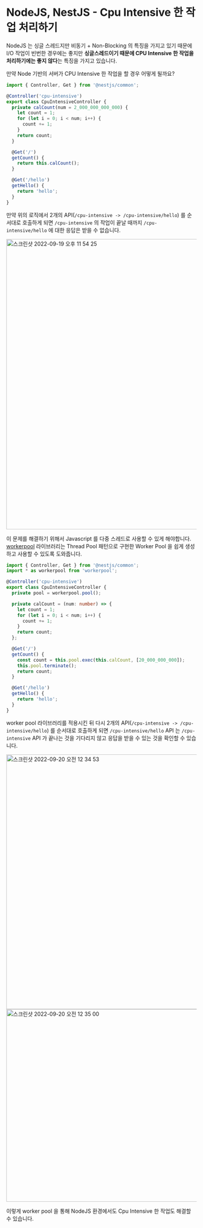 # NodeJS, NestJS - Cpu Intensive 한 작업 처리하기
NodeJS 는 싱글 스레드지만 비동기 + Non-Blocking 의 특징을 가지고 있기 때문에
I/O 작업이 빈번한 경우에는 좋지만 **싱글스레드이기 때문에 CPU Intensive 한 작업을 처리하기에는 좋지 않다**는 특징을 가지고 있습니다.

만약 Node 기반의 서버가 CPU Intensive 한 작업을 할 경우 어떻게 될까요?
```typescript
import { Controller, Get } from '@nestjs/common';

@Controller('cpu-intensive')
export class CpuIntensiveController {
  private calCount(num = 2_000_000_000_000) {
    let count = 1;
    for (let i = 0; i < num; i++) {
      count += 1;
    }
    return count;
  }

  @Get('/')
  getCount() {
    return this.calCount();
  }

  @Get('/hello')
  getHello() {
    return 'hello';
  }
}
```
만약 위의 로직에서 2개의 API(`/cpu-intensive -> /cpu-intensive/hello`) 를 순서대로 호출하게 되면 
`/cpu-intensive` 의 작업이 끝날 때까지 `/cpu-intensive/hello` 에 대한 응답은 받을 수 없습니다.

<img width="766" alt="스크린샷 2022-09-19 오후 11 54 25" src="https://user-images.githubusercontent.com/63203480/191047608-95260cd9-3562-4f29-8bdf-56e87cbb92a7.png">

이 문제를 해결하기 위해서 Javascript 를 다중 스레드로 사용할 수 있게 해야합니다.          
[workerpool](https://www.npmjs.com/package/workerpool) 라이브러리는 Thread Pool 패턴으로 구현한 Worker Pool 을 쉽게 생성하고 사용할 수 있도록 도와줍니다.

```typescript
import { Controller, Get } from '@nestjs/common';
import * as workerpool from 'workerpool';

@Controller('cpu-intensive')
export class CpuIntensiveController {
  private pool = workerpool.pool();

  private calCount = (num: number) => {
    let count = 1;
    for (let i = 0; i < num; i++) {
      count += 1;
    }
    return count;
  };

  @Get('/')
  getCount() {
    const count = this.pool.exec(this.calCount, [20_000_000_000]);
    this.pool.terminate();
    return count;
  }

  @Get('/hello')
  getHello() {
    return 'hello';
  }
}
```

worker pool 라이브러리를 적용시킨 뒤 다시 2개의 API(`/cpu-intensive -> /cpu-intensive/hello`) 를 순서대로 호출하게 되면
`/cpu-intensive/hello` API 는 `/cpu-intensive` API 가 끝나는 것을 기다리지 않고 응답을 받을 수 있는 것을 확인할 수 있습니다.

<img width="672" alt="스크린샷 2022-09-20 오전 12 34 53" src="https://user-images.githubusercontent.com/63203480/191056367-afd7f5b7-77b7-4ecb-8b97-28d4e6a88454.png">

<img width="508" alt="스크린샷 2022-09-20 오전 12 35 00" src="https://user-images.githubusercontent.com/63203480/191056401-c622c46b-0074-4239-b54e-653c4db4d120.png">


이렇게 worker pool 을 통해 NodeJS 환경에서도 Cpu Intensive 한 작업도 해결할 수 있습니다.
